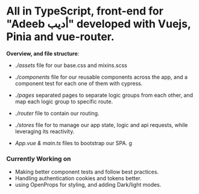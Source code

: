 # All in TypeScript, front-end for "Adeeb أديب" developed with Vuejs, Pinia and vue-router.

**Overview, and file structure**:

- _./assets_ file for our base.css and mixins.scss

- _./components_ file for our reusable components across the app, and a
  component test for each one of them with cypress.

- _./pages_ separated pages to separate logic groups from each other, and map
  each logic group to specific route.

- _./router_ file to contain our routing.

- _./stores_ file for to manage our app state, logic and api requests, while
  leveraging its reactivity.

- _App.vue & main.ts_ files to bootstrap our SPA. g

### Currently Working on

- Making better component tests and follow best practices.
- Handling authentication cookies and tokens better.
- using OpenProps for styling, and adding Dark/light modes.

